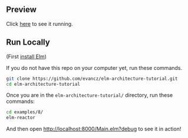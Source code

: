 ## Preview

Click [here](https://evancz.github.io/elm-architecture-tutorial/examples/8) to see it running.


## Run Locally

(First [install Elm](http://elm-lang.org/install))

If you do not have this repo on your computer yet, run these commands.

```bash
git clone https://github.com/evancz/elm-architecture-tutorial.git
cd elm-architecture-tutorial
```

Once you are in the `elm-architecture-tutorial/` directory, run these commands:

```bash
cd examples/8/
elm-reactor
```

And then open [http://localhost:8000/Main.elm?debug](http://localhost:8000/Main.elm?debug) to see it in action!